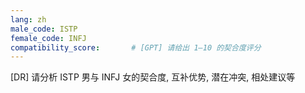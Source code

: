 ```yaml
---
lang: zh
male_code: ISTP
female_code: INFJ
compatibility_score:       # [GPT] 请给出 1–10 的契合度评分
---
```


[DR] 请分析 ISTP 男与 INFJ 女的契合度, 互补优势, 潜在冲突, 相处建议等

